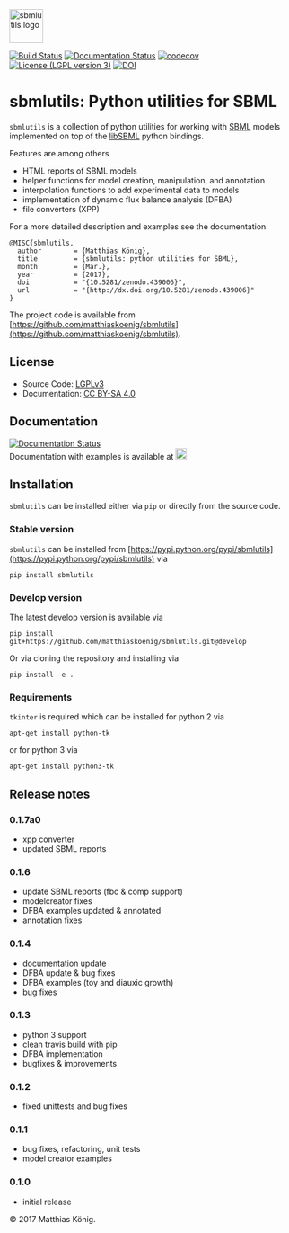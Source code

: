 
<img alt="sbmlutils logo" src="./docs_builder/images/sbmlutils-logo-small.png" height="60" />
 
[![Build Status](https://travis-ci.org/matthiaskoenig/sbmlutils.svg?branch=develop)](https://travis-ci.org/matthiaskoenig/sbmlutils)
[![Documentation Status](https://readthedocs.org/projects/sbmlutils/badge/?version=latest)](http://sbmlutils.readthedocs.io/en/latest/)
[![codecov](https://codecov.io/gh/matthiaskoenig/sbmlutils/branch/develop/graph/badge.svg)](https://codecov.io/gh/matthiaskoenig/sbmlutils)
[![License (LGPL version 3)](https://img.shields.io/badge/license-LGPLv3.0-blue.svg?style=flat-square)](http://opensource.org/licenses/LGPL-3.0)
[![DOI](https://zenodo.org/badge/55952847.svg)](https://zenodo.org/badge/latestdoi/55952847)

# sbmlutils: Python utilities for SBML
`sbmlutils` is a collection of python utilities for working with [SBML](http://www.sbml.org) models implemented on top of the [libSBML](http://sbml.org/Software/libSBML) python bindings.

Features are among others

* HTML reports of SBML models
* helper functions for model creation, manipulation, and annotation
* interpolation functions to add experimental data to models
* implementation of dynamic flux balance analysis (DFBA)
* file converters (XPP)

For a more detailed description and examples see the documentation.

    @MISC{sbmlutils,
      author        = {Matthias König},
      title         = {sbmlutils: python utilities for SBML},
      month         = {Mar.},
      year          = {2017},
      doi           = "{10.5281/zenodo.439006}",
      url           = "{http://dx.doi.org/10.5281/zenodo.439006}"
    }

The project code is available from [https://github.com/matthiaskoenig/sbmlutils](https://github.com/matthiaskoenig/sbmlutils).

## License
* Source Code: [LGPLv3](http://opensource.org/licenses/LGPL-3.0)
* Documentation: [CC BY-SA 4.0](http://creativecommons.org/licenses/by-sa/4.0/)

## Documentation
[![Documentation Status](https://readthedocs.org/projects/sbmlutils/badge/?version=latest)](http://sbmlutils.readthedocs.io/en/latest/)  
Documentation with examples is available at 
<a href="https://sbmlutils.readthedocs.io/en/latest/" alt="sbmlutils logo"><img alt="sbmlutils logo" src="./docs_builder/images/readthedocs-logo.png" height="20" /></a>

## Installation
`sbmlutils` can be installed either via `pip` or directly from the source code.

### Stable version
`sbmlutils` can be installed from [https://pypi.python.org/pypi/sbmlutils](https://pypi.python.org/pypi/sbmlutils) via 
```
pip install sbmlutils
```

### Develop version
The latest develop version is available via
```
pip install git+https://github.com/matthiaskoenig/sbmlutils.git@develop
```
Or via cloning the repository and installing via
```
pip install -e .
```

### Requirements
`tkinter` is required which can be installed for python 2 via
```
apt-get install python-tk
```
or for python 3 via
```
apt-get install python3-tk
```

## Release notes
### 0.1.7a0
* xpp converter
* updated SBML reports


### 0.1.6
* update SBML reports (fbc & comp support)
* modelcreator fixes
* DFBA examples updated & annotated
* annotation fixes

### 0.1.4
* documentation update
* DFBA update & bug fixes
* DFBA examples (toy and diauxic growth)
* bug fixes

### 0.1.3
* python 3 support
* clean travis build with pip
* DFBA implementation
* bugfixes & improvements

### 0.1.2
* fixed unittests and bug fixes

### 0.1.1
* bug fixes, refactoring, unit tests
* model creator examples

### 0.1.0
* initial release


&copy; 2017 Matthias König.
